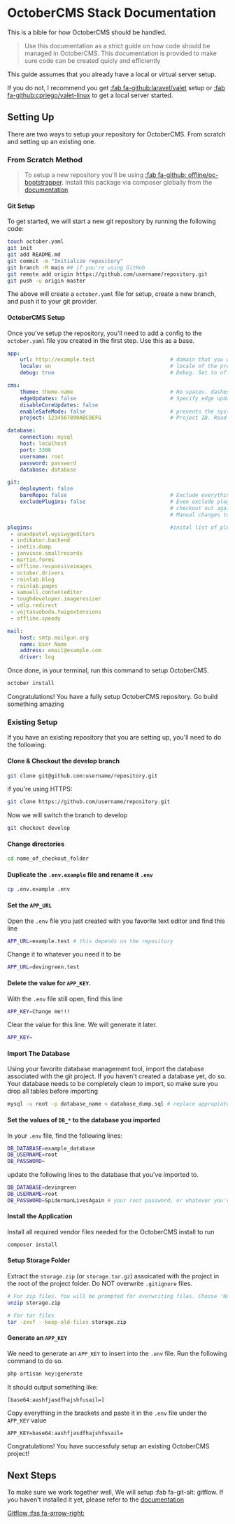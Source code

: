 # OctoberCMS Stack Documentation

This is a bible for how OctoberCMS should be handled. 



> Use this documentation as a strict guide on how code should be managed in OctoberCMS. This documentation is provided to make sure code can be created quicly and efficiently

This guide assumes that you already have a local or virtual server setup.

 If you do not, I recommend you get [:fab fa-github:laravel/valet](https://github.com/laravel/valet) setup or [:fab fa-github:cpriego/valet-linux](https://github.com/cpriego/valet-linux) to get a local server started.

## Setting Up

There are two ways to setup your repository for OctoberCMS. From scratch and setting up an existing one. 

### From Scratch Method

> To setup a new repository you'll be using [:fab fa-github: offline/oc-bootstrapper](https://github.com/OFFLINE-GmbH/oc-bootstrapper). Install this package via composer globally from the [documentation](https://github.com/OFFLINE-GmbH/oc-bootstrapper/blob/develop/README.md)

#### Git Setup
To get started, we will start a new git repository by running the following code:

``` bash
touch october.yaml
git init
git add README.md
git commit -m "Initialize repository"
git branch -M main ## if you're using GitHub
git remote add origin https://github.com/username/repository.git 
git push -u origin master
```

The above will create a `october.yaml` file for setup, create a new branch, and push it to your git provider. 

#### OctoberCMS Setup
Once you've setup the repository, you'll need to add a config to the `october.yaml` file you created in the first step. Use this as a base. <br/>

``` yaml
app:
    url: http://example.test                        # domain that you will use
    locale: en                                      # locale of the project
    debug: true                                     # Debug. Set to off if you plan to run this in production

cms:
    theme: theme-name                               # No spaces. dashes only
    edgeUpdates: false                              # Specify edge updates. More info Here: https://octobercms.com/docs/setup/configuration#edge-updates
    disableCoreUpdates: false             
    enableSafeMode: false                           # prevents the system from editing the code section of the site for CMS Pages
    project: 1234567890ABCDEFG                      # Project ID. Read More Here: https://octobercms.com/help/site/projects

database:
    connection: mysql
    host: localhost
    port: 3306
    username: root
    password: password
    database: database

git:
    deployment: false
    bareRepo: false                                 # Exclude everything except themes and custom plugins in git
    excludePlugins: false                           # Even exclude plugins from your repo. Private plugins will be
                                                    # checkout out again during each "install" run. Be careful!
                                                    # Manual changes to these plugins will be overwritten.

plugins:                                            #inital list of plugins for a basic stack
 - anandpatel.wysiwygeditors
 - indikator.backend
 - inetis.dump
 - janvince.smallrecords
 - martin.forms
 - offline.responsiveimages
 - october.drivers
 - rainlab.blog
 - rainlab.pages
 - samuell.contenteditor
 - toughdeveloper.imageresizer
 - vdlp.redirect
 - vojtasvoboda.twigextensions
 - offline.speedy

mail:
    host: smtp.mailgun.org
    name: User Name
    address: email@example.com
    driver: log

```

Once done, in your terminal, run this command to setup OctoberCMS.

``` bash
october install
```

Congratulations! You have a fully setup OctoberCMS repository. Go build something amazing

### Existing Setup

If you have an existing repository that you are setting up, you'll need to do the following:

#### Clone & Checkout the develop branch
``` bash
git clone git@github.com:username/repository.git
````

if you're using HTTPS:

``` bash
git clone https://github.com/username/repository.git
```

Now we will switch the branch to develop
``` bash
git checkout develop
```

#### Change directories
``` bash
cd name_of_checkout_folder
```

#### Duplicate the `.env.example` file and rename it `.env`
``` bash
cp .env.example .env
```

#### Set the `APP_URL` 
Open the `.env` file you just created with you favorite text editor and find this line

``` bash
APP_URL=example.test # this depends on the repository
```

Change it to whatever you need it to be
``` bash
APP_URL=devingreen.test 
```

#### Delete the value for `APP_KEY`. 
With the `.env` file still open, find this line 

``` bash
APP_KEY=Change me!!!
```

Clear the value for this line. We will generate it later. 

``` bash
APP_KEY=
```

#### Import The Database
Using your favorite database management tool, import the database associated with the git project. If you haven't created a database yet, do so. Your database needs to be completely clean to import, so make sure you drop all tables before importing

``` bash
mysql -u root -p database_name < database_dump.sql # replace appropiate values
```

#### Set the values of `DB_*` to the database you imported 
In your `.env` file, find the following lines:

``` bash
DB_DATABASE=example_database
DB_USERNAME=root
DB_PASSWORD=
```

update the following lines to the database that you've imported to. 

``` bash
DB_DATABASE=devingreen
DB_USERNAME=root
DB_PASSWORD=SpidermanLivesAgain # your root password, or whatever you've setup on your system
```

#### Install the Application
Install all required vendor files needed for the OctoberCMS install to run

``` bash
composer install
```


#### Setup Storage Folder 
Extract the `storage.zip` (or `storage.tar.gz`) assoicated with the project in the root of the project folder. Do NOT overwrite `.gitignore` files.

``` bash
# For zip files. You will be prompted for overwriting files. Choose 'No'
unzip storage.zip

# For tar files
tar -zxvf --keep-old-files storage.zip
```


#### Generate an `APP_KEY`
We need to generate an `APP_KEY` to insert into the `.env` file. Run the following command to do so.

``` bash
php artisan key:generate
```

It should output something like:
```
[base64:aashfjasdfhajshfusail=]
```

Copy everything in the brackets and paste it in the `.env` file under the `APP_KEY` value

```
APP_KEY=base64:aashfjasdfhajshfusail=
```

Congratulations! You have successfuly setup an existing OctoberCMS project!

## Next Steps
To make sure we work together well, We will setup :fab fa-git-alt: gitflow. If you haven't installed it yet, please refer to the [documentation](https://github.com/nvie/gitflow)

[Gitflow :fas fa-arrow-right:](/gitflow)